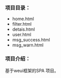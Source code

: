 ### 项目目录：
- home.html
- filter.html
- detais.html
- user.html
- msg_success.html
- msg_warn.html

### 项目介绍：
基于weui框架的SPA 项目。
